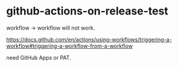 # github-actions-on-release-test
workflow -> workflow
will not work.

https://docs.github.com/en/actions/using-workflows/triggering-a-workflow#triggering-a-workflow-from-a-workflow

need GitHub Apps or PAT.
